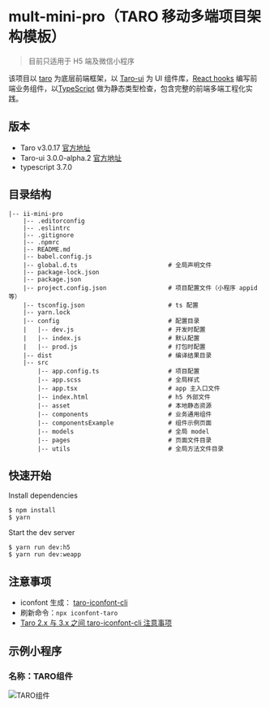 # mult-mini-pro（TARO 移动多端项目架构模板）

> 目前只适用于 H5 端及微信小程序

该项目以 [taro](https://taro-docs.jd.com/taro/docs/README/index.html) 为底层前端框架，以 [Taro-ui](https://taro-ui.jd.com/#/docs/introduction) 为 UI 组件库，[React hooks](https://react.docschina.org/docs/hooks-intro.html) 编写前端业务组件，以[TypeScript](https://www.tslang.cn/) 做为静态类型检查，包含完整的前端多端工程化实践。

## 版本

- Taro v3.0.17 [官方地址](https://taro-docs.jd.com/taro/docs/README/index.html)
- Taro-ui 3.0.0-alpha.2 [官方地址](https://taro-ui.jd.com/#/docs/introduction)
- typescript 3.7.0

## 目录结构

```
|-- ii-mini-pro
    |-- .editorconfig
    |-- .eslintrc
    |-- .gitignore
    |-- .npmrc
    |-- README.md
    |-- babel.config.js
    |-- global.d.ts                         # 全局声明文件
    |-- package-lock.json
    |-- package.json
    |-- project.config.json                 # 项目配置文件（小程序 appid 等）
    |-- tsconfig.json                       # ts 配置
    |-- yarn.lock
    |-- config                              # 配置目录
    |   |-- dev.js                          # 开发时配置
    |   |-- index.js                        # 默认配置
    |   |-- prod.js                         # 打包时配置
    |-- dist                                # 编译结果目录
    |-- src
        |-- app.config.ts                   # 项目配置
        |-- app.scss                        # 全局样式
        |-- app.tsx                         # app 主入口文件
        |-- index.html                      # h5 外部文件
        |-- asset                           # 本地静态资源
        |-- components                      # 业务通用组件
        |-- componentsExample               # 组件示例页面
        |-- models                          # 全局 model
        |-- pages                           # 页面文件目录
        |-- utils                           # 全局方法文件目录
```

## 快速开始

Install dependencies

```
$ npm install
$ yarn
```

Start the dev server

```
$ yarn run dev:h5
$ yarn run dev:weapp
```

## 注意事项

- iconfont 生成： [taro-iconfont-cli](https://www.npmjs.com/package/taro-iconfont-cli)
- 刷新命令：`npx iconfont-taro`
- [Taro 2.x 与 3.x 之间 taro-iconfont-cli 注意事项](https://github.com/iconfont-cli/taro-iconfont-cli)

## 示例小程序
### 名称：TARO组件 </br>
![TARO组件](https://img-blog.csdnimg.cn/20210325104338271.jpg?x-oss-process=image/watermark,type_ZmFuZ3poZW5naGVpdGk,shadow_10,text_aHR0cHM6Ly9ibG9nLmNzZG4ubmV0L2gxMjM0NTYxMjM0NTYx,size_16,color_FFFFFF,t_70#pic_center)

